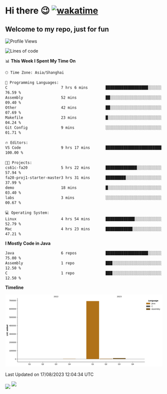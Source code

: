 # Hi there 😉 [![wakatime](https://wakatime.com/badge/user/b06f1799-d59e-4d93-be43-644d6ec7f0fc.svg)](https://wakatime.com/@b06f1799-d59e-4d93-be43-644d6ec7f0fc)
## Welcome to my repo, just for fun
<!--START_SECTION:waka-->
![Profile Views](http://img.shields.io/badge/Profile%20Views-125-blue)

![Lines of code](https://img.shields.io/badge/From%20Hello%20World%20I%27ve%20Written-705.6%20thousand%20lines%20of%20code-blue)

📊 **This Week I Spent My Time On** 

```text
🕑︎ Time Zone: Asia/Shanghai

💬 Programming Languages: 
C                        7 hrs 6 mins        ███████████████████░░░░░░   76.59 % 
Assembly                 52 mins             ██░░░░░░░░░░░░░░░░░░░░░░░   09.40 % 
Other                    42 mins             ██░░░░░░░░░░░░░░░░░░░░░░░   07.69 % 
Makefile                 23 mins             █░░░░░░░░░░░░░░░░░░░░░░░░   04.24 % 
Git Config               9 mins              ░░░░░░░░░░░░░░░░░░░░░░░░░   01.71 % 

🔥 Editors: 
VS Code                  9 hrs 17 mins       █████████████████████████   100.00 % 

🐱‍💻 Projects: 
cs61c-fa20               5 hrs 22 mins       ██████████████░░░░░░░░░░░   57.94 % 
fa20-proj1-starter-master3 hrs 31 mins       █████████░░░░░░░░░░░░░░░░   37.99 % 
demo                     18 mins             █░░░░░░░░░░░░░░░░░░░░░░░░   03.40 % 
labs                     3 mins              ░░░░░░░░░░░░░░░░░░░░░░░░░   00.67 % 

💻 Operating System: 
Linux                    4 hrs 54 mins       █████████████░░░░░░░░░░░░   52.79 % 
Mac                      4 hrs 23 mins       ████████████░░░░░░░░░░░░░   47.21 % 
```

**I Mostly Code in Java** 

```text
Java                     6 repos             ███████████████████░░░░░░   75.00 % 
Assembly                 1 repo              ███░░░░░░░░░░░░░░░░░░░░░░   12.50 % 
C                        1 repo              ███░░░░░░░░░░░░░░░░░░░░░░   12.50 % 
```



**Timeline**

![Lines of Code chart](https://raw.githubusercontent.com/EnzoGuang/EnzoGuang/master/assets/bar_graph.png)


 Last Updated on 17/08/2023 12:04:34 UTC
<!--END_SECTION:waka--><img align="middle" src="https://github-readme-stats.vercel.app/api?username=EnzoGuang">
<img aligh="center" src="https://github-readme-stats.vercel.app/api/top-langs/?username=EnzoGuang&layout=compact">

